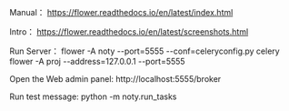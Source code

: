 Manual：
https://flower.readthedocs.io/en/latest/index.html

Intro：
https://flower.readthedocs.io/en/latest/screenshots.html


Run Server： 
flower -A noty --port=5555 --conf=celeryconfig.py
celery flower -A proj --address=127.0.0.1 --port=5555

Open the Web admin panel:
http://localhost:5555/broker

Run test message: 
python -m noty.run_tasks